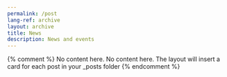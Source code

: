 ```yaml
---
permalink: /post
lang-ref: archive
layout: archive
title: News
description: News and events
---
```


{% comment %}
  No content here. No content here. The layout will insert a card for each post in your _posts folder
{% endcomment %}